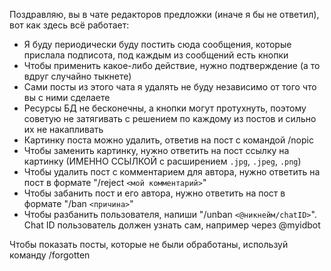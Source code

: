 Поздравляю, вы в чате редакторов предложки (иначе я бы не ответил), вот как здесь всё работает:

- Я буду периодически буду постить сюда сообщения, которые прислала подписота, под каждым из сообщений есть кнопки
- Чтобы применить какое-либо действие, нужно подтверждение (а то вдруг случайно тыкнете)
- Сами посты из этого чата я удалять не буду независимо от того что вы с ними сделаете
- Ресурсы БД не бесконечны, а кнопки могут протухнуть, поэтому советую не затягивать с решением по каждому из постов и сильно их не накапливать
- Картинку поста можно удалить, ответив на пост с командой /nopic
- Чтобы заменить картинку, нужно ответить на пост ссылку на картинку (ИМЕННО ССЫЛКОЙ с расширением `.jpg`, `.jpeg`, `.png`)
- Чтобы удалить пост с комментарием для автора, нужно ответить на пост в формате "/reject `<мой комментарий>`"  
- Чтобы забанить пост и его автора, нужно ответить на пост в формате "/ban `<причина>`"  
- Чтобы разбанить пользователя, напиши "/unban `<@никнейм/chatID>`". Chat ID пользователь должен узнать сам, например через @myidbot

Чтобы показать посты, которые не были обработаны, используй команду /forgotten